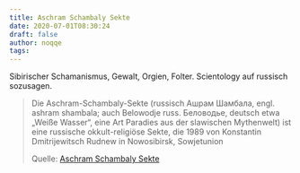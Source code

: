 ```yaml
---
title: Aschram Schambaly Sekte
date: 2020-07-01T08:30:24
draft: false
author: noqqe
tags:
---
```


Sibirischer Schamanismus, Gewalt, Orgien, Folter. Scientology auf russisch
sozusagen.

> Die Aschram-Schambaly-Sekte (russisch Ашрам Шамбала, engl. ashram shambala;
> auch Belowodje russ. Беловодье, deutsch etwa „Weiße Wasser“, eine Art Paradies
> aus der slawischen Mythenwelt) ist eine russische okkult-religiöse Sekte, die
> 1989 von Konstantin Dmitrijewitsch Rudnew in Nowosibirsk, Sowjetunion
>
> Quelle: [Aschram Schambaly Sekte](https://de.wikipedia.org/wiki/Aschram-Schambaly-Sekte)
